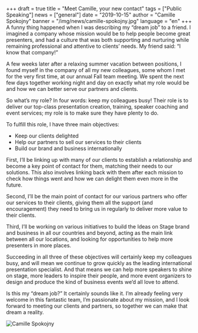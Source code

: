 +++
draft = true
title = "Meet Camille, your new contact"
tags = ["Public Speaking"]
news = ["general"]
date = "2019-10-15"
author = "Camille Spokojny"
banner = "/img/news/camille-spokojny.jpg"
language = "en"
+++
A funny thing happened when I was describing my “dream job” to a friend. I imagined a company whose mission would be to help people become great presenters, and had a culture that was both supporting and nurturing while remaining professional and attentive to clients’ needs. My friend said: “I know that company!”

A few weeks later after a relaxing summer vacation between positions, I found myself in the company of all my new colleagues, some whom I met for the very first time, at our annual Fall team meeting. We spent the next few days together working night and day on exactly what my role would be and how we can better serve our partners and clients.

So what’s my role? In four words: keep my colleagues busy! Their role is to deliver our top-class presentation creation, training, speaker coaching and event services; my role is to make sure they have plenty to do.

To fulfill this role, I have three main objectives:

- Keep our clients delighted
- Help our partners to sell our services to their clients
- Build our brand and business internationally

First, I’ll be linking up with many of our clients to establish a relationship and become a key point of contact for them, matching their needs to our solutions. This also involves linking back with them after each mission to check how things went and how we can delight them even more in the future.

Second, I’ll be the main point of contact for our various partners who offer our services to their clients, giving them all the support (and encouragement) they need to bring us in regularly to deliver more value to their clients.

Third, I’ll be working on various initiatives to build the Ideas on Stage brand and business in all our countries and beyond, acting as the main link between all our locations, and looking for opportunities to help more presenters in more places.

Succeeding in all three of these objectives will certainly keep my colleagues busy, and will mean we continue to grow quickly as the leading international presentation specialist. And that means we can help more speakers to shine on stage, more leaders to inspire their people, and more event organizers to design and produce the kind of business events we’d all love to attend.

Is this my “dream job?” It certainly sounds like it. I’m already feeling very welcome in this fantastic team, I’m passionate about my mission, and I look forward to meeting our clients and partners, so together we can make that dream a reality.

![Camille Spokojny](/img/news/camille-spokojny.jpg)